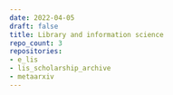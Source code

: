 ```yaml
---
date: 2022-04-05
draft: false
title: Library and information science
repo_count: 3
repositories:
- e_lis
- lis_scholarship_archive
- metaarxiv
---
```



